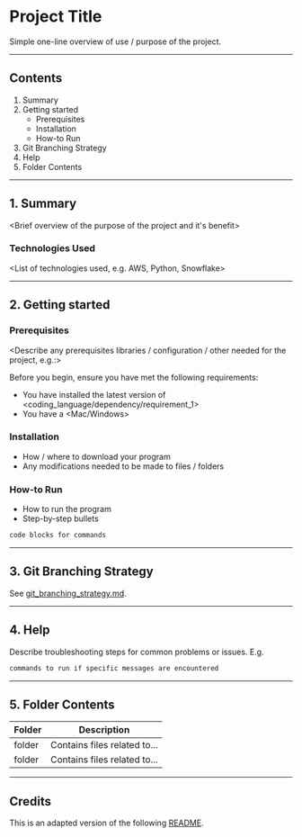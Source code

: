 # Project Title

Simple one-line overview of use / purpose of the project.

---

## Contents

1. Summary
2. Getting started
    * Prerequisites
    * Installation
    * How-to Run
3. Git Branching Strategy
4. Help
5. Folder Contents

---

## 1. Summary

<Brief overview of the purpose of the project and it's benefit>

### Technologies Used

<List of technologies used, e.g. AWS, Python, Snowflake>

---

## 2. Getting started

### Prerequisites

<Describe any prerequisites libraries / configuration / other needed for the project, e.g.:>

Before you begin, ensure you have met the following requirements:

* You have installed the latest version of <coding_language/dependency/requirement_1>
* You have a <Mac/Windows>

### Installation

* How / where to download your program
* Any modifications needed to be made to files / folders

### How-to Run

* How to run the program
* Step-by-step bullets

```bash
code blocks for commands
```

---

## 3. Git Branching Strategy

See [git_branching_strategy.md](git_branching_strategy.md).

---

## 4. Help

Describe troubleshooting steps for common problems or issues. E.g.

```bash
commands to run if specific messages are encountered
```

---

## 5. Folder Contents

| Folder | Description                  |
| -------| -----------------------------|
| folder | Contains files related to... |
| folder | Contains files related to... |

---

## Credits

This is an adapted version of the following [README](https://gist.github.com/DomPizzie/7a5ff55ffa9081f2de27c315f5018afc).
